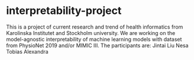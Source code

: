 # interpretability-project
This is a project of current research and trend of health informatics from Karolinska Institutet and Stockholm university. We are working on the model-agnostic interpretability of machine learning models with dataset from PhysioNet 2019 and/or MIMIC III.
The participants are:
Jintai Liu
Nesa
Tobias
Alexandra